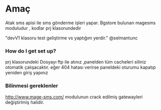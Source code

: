 # Amaç #
Atak sms apisi ile sms gönderme işleri yapar.
Bgstore bulunan magesms moduludur , kodlar prj klasorundedir 

"devV1 klasoru test geliştirme vs yaptığım yerdir."
@selmantunc 

### How do I get set up? ###

prj klasorundeki Dosyayı ftp ile atınız ,panelden tüm cacheleri siliniz otomatik çalışacaktır. 
eğer 404 hatası verirse paneldeki oturumu kapatıp yeniden giriş yapınız 

### Bilinmesi gereklenler ####
http://www.mage-sms.com/ modulunun crack edilmiş gatewayleri değiştirlmiş halidir.